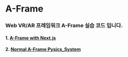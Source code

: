 # A-Frame

### Web VR/AR 프레임워크 A-Frame 실습 코드 입니다.

#### 1. [A-Frame with Next.js](./first-aframe)

#### 2. [Normal A-Frame Pysics_System](./html-aframe)

